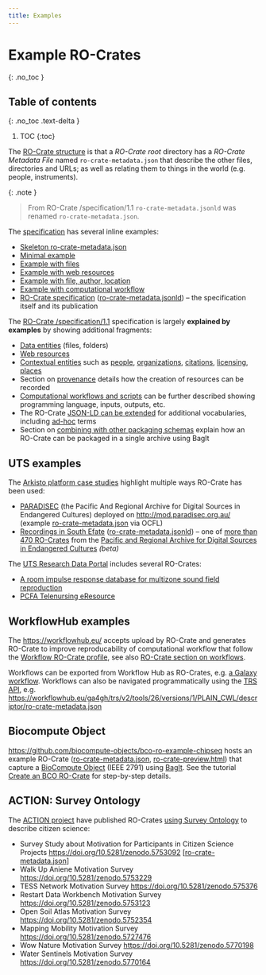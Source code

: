 ```yaml
---
title: Examples
---
```

<!--
   Copyright 2019-2020 The University of Manchester and RO Crate contributors 
   <https://github.com/ResearchObject/ro-crate/graphs/contributors>

   Licensed under the Apache License, Version 2.0 (the "License");
   you may not use this file except in compliance with the License.
   You may obtain a copy of the License at

       http://www.apache.org/licenses/LICENSE-2.0

   Unless required by applicable law or agreed to in writing, software
   distributed under the License is distributed on an "AS IS" BASIS,
   WITHOUT WARRANTIES OR CONDITIONS OF ANY KIND, either express or implied.
   See the License for the specific language governing permissions and
   limitations under the License.
-->

# Example RO-Crates
{: .no_toc }

## Table of contents
{: .no_toc .text-delta }

1. TOC
{:toc}

The [RO-Crate structure](/specification/1.1/structure) is that a _RO-Crate root_ directory has a _RO-Crate Metadata File_ named `ro-crate-metadata.json` that describe the other files, directories and URLs; as well as relating them to things in the world (e.g. people, instruments).

{: .note }
> From RO-Crate /specification/1.1 `ro-crate-metadata.jsonld` was renamed `ro-crate-metadata.json`.

The [specification](specification) has several inline examples:
 * [Skeleton ro-crate-metadata.json](/specification/1.1/root-data-entity#ro-crate-metadata-file-descriptor)
 * [Minimal example](/specification/1.1/root-data-entity#minimal-example-of-ro-crate)
 * [Example with files](/specification/1.1/data-entities#example-linking-to-a-file-and-folders)
 * [Example with web resources](/specification/1.1/data-entities#web-based-data-entities)
 * [Example with file, author, location](/specification/1.1/appendix/jsonld)
 * [Example with computational workflow](/specification/1.1/workflows#complete-workflow-example)
 * [RO-Crate specification](/specification/1.1/ro-crate-preview) ([ro-crate-metadata.jsonld](/specification/1.1/ro-crate-metadata.jsonld)) – the specification itself and its publication

The [RO-Crate /specification/1.1](/specification/1.1/) specification is largely **explained by examples** by showing additional fragments:
 * [Data entities](/specification/1.1/data-entities) (files, folders)
 * [Web resources](/specification/1.1/data-entities#web-based-data-entities)
 * [Contextual entities](/specification/1.1/contextual-entities) such as [people](/specification/1.1/contextual-entities#people), [organizations](/specification/1.1/contextual-entities#organizations-as-values), [citations](/specification/1.1/contextual-entities#publications-via-citation-property), [licensing](/specification/1.1/contextual-entities#licensing-access-control-and-copyright), [places](/specification/1.1/contextual-entities#places)
 * Section on [provenance](/specification/1.1/provenance) details how the creation of resources can be recorded
 * [Computational workflows and scripts](/specification/1.1/workflows) can be further described showing programming language, inputs, outputs, etc.
 * The RO-Crate [JSON-LD can be extended](/specification/1.1/appendix/jsonld#extending-ro-crate) for additional vocabularies, including [ad-hoc](/specification/1.1/appendix/jsonld#adding-new-or-ad-hoc-vocabulary-terms) terms
 * Section on [combining with other packaging schemas](/specification/1.1/appendix/implementation-notes#combining-with-other-packaging-schemes) explain how an RO-Crate can be packaged in a single archive using BagIt
 
<!-- TODO: Find a golden exemplar we can showcase here -->

## UTS examples

The [Arkisto platform case studies](https://arkisto-platform.github.io/case-studies/) highlight multiple ways RO-Crate has been used:
* [PARADISEC](https://arkisto-platform.github.io/case-studies/paradisec/) (the Pacific And Regional Archive for Digital Sources in Endangered Cultures) deployed on <http://mod.paradisec.org.au/> (example [ro-crate-metadata.json](http://mod.paradisec.org.au/repository/72/b3/dc/14/01/c8/ff/06/aa/cb/a0/99/0a/12/8f/c1/13/cf/9a/d5/27/5f/49/4b/05/c1/14/21/77/35/65/61/bd/7f/4c/0e/88/00/ba/de/2c/bb/be/d7/5f/6d/9d/01/98/94/73/5a/d7/e4/07/62/68/4d/24/3a/44/2d/65/8a/v1/content/ro-crate-metadata.json) via OCFL)
* [Recordings in South Efate](http://mod.paradisec.org.au/view/NT1/98007?version=v1) ([ro-crate-metadata.jsonld](http://mod.paradisec.org.au/repository/72/b3/dc/14/01/c8/ff/06/aa/cb/a0/99/0a/12/8f/c1/13/cf/9a/d5/27/5f/49/4b/05/c1/14/21/77/35/65/61/bd/7f/4c/0e/88/00/ba/de/2c/bb/be/d7/5f/6d/9d/01/98/94/73/5a/d7/e4/07/62/68/4d/24/3a/44/2d/65/8a/v1/content/ro-crate-metadata.json)) – one of [more than 470 RO-Crates](http://mod.paradisec.org.au/) from the [Pacific and Regional Archive for Digital Sources in Endangered Cultures](http://www.paradisec.org.au/) _(beta)_

The [UTS Research Data Portal](https://data.research.uts.edu.au/) includes several RO-Crates:
* [A room impulse response database for multizone sound field reproduction](https://doi.org/10.26195/0wx8-v473) 
* [PCFA Telenursing eResource](https://data.research.uts.edu.au/publication/60145760e2d511ec87d63dd96ff2e9f4/)


## WorkflowHub examples

The <https://workflowhub.eu/> accepts upload by RO-Crate and generates RO-Crate to improve reproducability of computational workflow that follow the [Workflow RO-Crate profile](https://about.workflowhub.eu/Workflow-RO-Crate/), see also [RO-Crate section on workflows](/specification/1.1/workflows).

Workflows can be exported from Workflow Hub as RO-Crates, e.g. [a Galaxy workflow](https://workflowhub.eu/workflows/22/ro_crate?version=1). Workflows can also be navigated programmatically using the [TRS API](https://about.workflowhub.eu/TRS/), e.g. <https://workflowhub.eu/ga4gh/trs/v2/tools/26/versions/1/PLAIN_CWL/descriptor/ro-crate-metadata.json>

## Biocompute Object

<https://github.com/biocompute-objects/bco-ro-example-chipseq> hosts an example RO-Crate ([ro-crate-metadata.json](https://rawcdn.githack.com/biocompute-objects/bco-ro-example-chipseq/76cb84c8d6a17a3fd7ae3102f68de3f780458601/data/ro-crate-metadata.json), [ro-crate-preview.html](https://rawcdn.githack.com/biocompute-objects/bco-ro-example-chipseq/76cb84c8d6a17a3fd7ae3102f68de3f780458601/data/ro-crate-preview.html)) that capture a [BioCompute Object](https://www.biocomputeobject.org/) (IEEE 2791) using [BagIt](https://www.researchobject.org/ro-crate//specification/1.1/appendix/implementation-notes.html#adding-ro-crate-to-bagit).  See the tutorial [Create an BCO RO-Crate](https://biocompute-objects.github.io/bco-ro-crate/tutorial/) for step-by-step details.

## ACTION: Survey Ontology

The [ACTION project](https://actionproject.eu/) have published RO-Crates [using Survey Ontology](/survey_ontology) to describe citizen science:

* Survey Study about Motivation for Participants in Citizen Science Projects <https://doi.org/10.5281/zenodo.5753092> [[ro-crate-metadata.json](https://zenodo.org/record/5753092/files/ro-crate-metadata.json)]
* Walk Up Aniene Motivation Survey <https://doi.org/10.5281/zenodo.5753229>
* TESS Network Motivation Survey <https://doi.org/10.5281/zenodo.575376>
* Restart Data Workbench Motivation Survey <https://doi.org/10.5281/zenodo.5753123>
* Open Soil Atlas Motivation Survey <https://doi.org/10.5281/zenodo.5752354>
* Mapping Mobility Motivation Survey <https://doi.org/10.5281/zenodo.5727476>
* Wow Nature Motivation Survey <https://doi.org/10.5281/zenodo.5770198>
* Water Sentinels Motivation Survey <https://doi.org/10.5281/zenodo.5770164>
